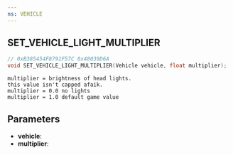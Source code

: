 ```yaml
---
ns: VEHICLE
---
```

## SET_VEHICLE_LIGHT_MULTIPLIER

```c
// 0xB385454F8791F57C 0x48039D6A
void SET_VEHICLE_LIGHT_MULTIPLIER(Vehicle vehicle, float multiplier);
```

```
multiplier = brightness of head lights.  
this value isn't capped afaik.  
multiplier = 0.0 no lights  
multiplier = 1.0 default game value  
```

## Parameters
* **vehicle**: 
* **multiplier**: 

